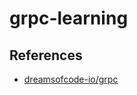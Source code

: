 # grpc-learning

## References

- [dreamsofcode-io/grpc](https://github.com/dreamsofcode-io/grpc)



